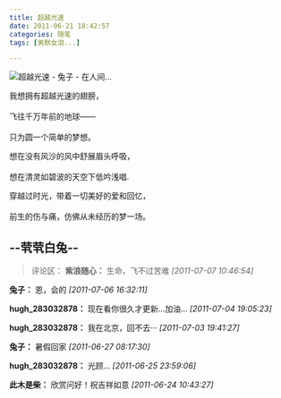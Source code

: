 ```yaml
---
title: 超越光速
date: 2011-06-21 18:42:57
categories: 随笔
tags: [男默女泪...]

---
```

![超越光速 - 兔子 - 在人间...](2841489889910862594.jpg) 

我想拥有超越光速的翅膀，<br /><br />飞往千万年前的地球——<br /><br />只为圆一个简单的梦想。

想在没有风沙的风中舒展眉头呼吸，<br /><br />想在清灵如碧波的天空下低吟浅唱.

穿越过时光，带着一切美好的爱和回忆，<br /><br />前生的伤与痛，仿佛从未经历的梦一场。

--茕茕白兔--
---
>评论区：
>**紫浪随心：** 生命，飞不过苦难  *[2011-07-07 10:46:54]*
>
**兔子：** 恩，会的  *[2011-07-06 16:32:11]*
>
**hugh_283032878：** 现在看你很久才更新…加油…  *[2011-07-04 19:05:23]*
>
**hugh_283032878：** 我在北京，回不去&middot;&middot;&middot;  *[2011-07-03 19:41:27]*
>
**兔子：** 暑假回家  *[2011-06-27 08:17:30]*
>
**hugh_283032878：** 光顾…  *[2011-06-25 23:59:06]*
>
**此木是柴：** 欣赏问好！祝吉祥如意  *[2011-06-24 10:43:27]*
>
